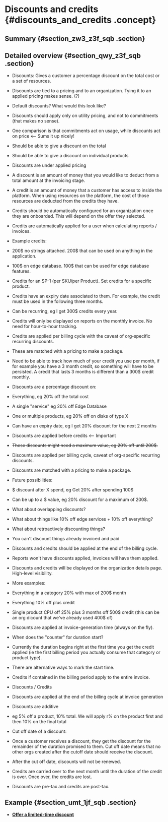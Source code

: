 # Discounts and credits {#discounts_and_credits .concept}

## Summary {#section_zw3_z3f_sqb .section}

## Detailed overview {#section_qwy_z3f_sqb .section}

- Discounts: Gives a customer a percentage discount on the total cost or a set of resources.

- Discounts are tied to a pricing and to an organization. Tying it to an applied pricing makes sense. \(?\)

- Default discounts? What would this look like?

- Discounts should apply only on utility pricing, and not to commitments \(that makes no sense\).

- One comparison is that commitments act on usage, while discounts act on price <-- Sums it up nicely!

- Should be able to give a discount on the total

- Should be able to give a discount on individual products

- Discounts are under applied pricing

- A discount is an amount of money that you would like to deduct from a total amount at the invoicing stage.

- A credit is an amount of money that a customer has access to inside the platform. When using resources on the platform, the cost of those resources are deducted from the credits they have.

- Credits should be automatically configured for an organization once they are onboarded. This will depend on the offer they selected.

- Credits are automatically applied for a user when calculating reports / invoices.

- Example credits:

- 200$ no strings attached. 200$ that can be used on anything in the application.

- 100$ on edge database. 100$ that can be used for edge database features.

- Credits for an SP-1 \(per SKU/per Product\). Set credits for a specific product.

- Credits have an expiry date associated to them. For example, the credit must be used in the following three months.

- Can be recurring, eg I get 300$ credits every year.

- Credits will only be displayed on reports on the monthly invoice. No need for hour-to-hour tracking.

- Credits are applied per billing cycle with the caveat of org-specific recurring discounts.

- These are matched with a pricing to make a package.

- Need to be able to track how much of your credit you use per month, if for example you have a 3 month credit, so something will have to be persisted. A credit that lasts 3 months is different than a 300$ credit monthly.

- Discounts are a percentage discount on:

- Everything, eg 20% off the total cost

- A single "service" eg 20% off Edge Database

- One or multiple products, eg 20% off on disks of type X

- Can have an expiry date, eg I get 20% discount for the next 2 months

- Discounts are applied before credits <-- Important

- ~~These discounts might need a maximum value, eg 20% off until 200$.~~

- Discounts are applied per billing cycle, caveat of org-specific recurring discounts.

- Discounts are matched with a pricing to make a package.

- Future possibilities:

- $ discount after X spend, eg Get 20% after spending 100$

- Can be up to a $ value, eg 20% discount for a maximum of 200$.

- What about overlapping discounts?

- What about things like 10% off edge services + 10% off everything?

- What about retroactively discounting things?

- You can't discount things already invoiced and paid

- Discounts and credits should be applied at the end of the billing cycle.

- Reports won't have discounts applied, invoices will have them applied.

- Discounts and credits will be displayed on the organization details page. High-level visibility.

- More examples:

- Everything in a category 20% with max of 200$ month

- Everything 10% off plus credit

- Single product CPU off 25% plus 3 months off 500$ credit \(this can be an org dicount that we've already used 400$ of\)

- Discounts are applied at invoice-generation time \(always on the fly\).

- When does the "counter" for duration start?

- Currently the duration begins right at the first time you get the credit applied \(ie the first billing period you actually consume that category or product type\).

- There are alternative ways to mark the start time.

- Credits if contained in the billing period apply to the entire invoice.

- Discounts / Credits

- Discounts are applied at the end of the billing cycle at invoice generation

- Discounts are additive

- eg 5% off a product, 10% total. We will apply r% on the product first and then 10% on the final total

- Cut off date of a discount:

- Once a customer receives a discount, they get the discount for the remainder of the duration promised to them. Cut off date means that no other orgs created after the cutoff date should receive the discount.

- After the cut off date, discounts will not be renewed.

- Credits are carried over to the next month until the duration of the credit is over. Once over, the credits are lost.

- Discounts are pre-tax and credits are post-tax.

## Example {#section_umt_1jf_sqb .section}

-   **[Offer a limited-time discount](offer_a_limited_time_discount.md)**  



